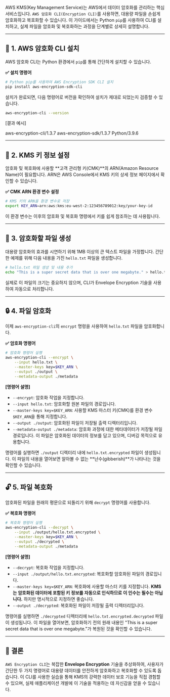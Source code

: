 
AWS KMS(Key Management Service)는 AWS에서 데이터 암호화를 관리하는 핵심 서비스입니다. `AWS 암호화 CLI(Encryption CLI)`를 사용하면, 대용량 파일을 손쉽게 암호화하고 복호화할 수 있습니다. 이 가이드에서는 Python `pip`를 사용하여 CLI를 설치하고, 실제 파일을 암호화 및 복호화하는 과정을 단계별로 상세히 설명합니다.

---

## 🚀 1. AWS 암호화 CLI 설치

AWS 암호화 CLI는 Python 환경에서 `pip`를 통해 간단하게 설치할 수 있습니다.

**✅ 설치 명령어**

```Bash
# Python pip를 사용하여 AWS Encryption SDK CLI 설치
pip install aws-encryption-sdk-cli
```

설치가 완료되면, 다음 명령어로 버전을 확인하여 설치가 제대로 되었는지 검증할 수 있습니다.

```Bash
aws-encryption-cli --version
```

[결과 예시]

aws-encryption-cli/1.3.7 aws-encryption-sdk/1.3.7 Python/3.9.6

---

## 🔑 2. KMS 키 정보 설정

암호화 및 복호화에 사용할 **고객 관리형 키(CMK)**의 ARN(Amazon Resource Name)이 필요합니다. ARN은 AWS Console에서 KMS 키의 상세 정보 페이지에서 확인할 수 있습니다.

**✅ CMK ARN 환경 변수 설정**

```Bash
# KMS 키의 ARN을 환경 변수로 저장
export KEY_ARN=arn:aws:kms:eu-west-2:123456789012:key/your-key-id
```

이 환경 변수는 이후의 암호화 및 복호화 명령에서 키를 쉽게 참조하는 데 사용됩니다.

---

## 📂 3. 암호화할 파일 생성

대용량 암호화의 효과를 시연하기 위해 1MB 이상의 큰 텍스트 파일을 가정합니다. 간단한 예제를 위해 다음 내용을 가진 `hello.txt` 파일을 생성합니다.

```Bash
# hello.txt 파일 생성 및 내용 추가
echo "This is a super secret data that is over one megabyte." > hello.txt
```

실제로 이 파일의 크기는 중요하지 않으며, CLI가 Envelope Encryption 기술을 사용하여 자동으로 처리합니다.

---

## 🔒 4. 파일 암호화

이제 `aws-encryption-cli`의 `encrypt` 명령을 사용하여 `hello.txt` 파일을 암호화합니다.

**✅ 암호화 명령어**

```Bash
# 암호화 명령어 실행
aws-encryption-cli --encrypt \
    --input hello.txt \
    --master-keys key=$KEY_ARN \
    --output ./output \
    --metadata-output ./metadata
```

**[명령어 설명]**

- `--encrypt`: 암호화 작업을 지정합니다.
- `--input hello.txt`: 암호화할 원본 파일의 경로입니다.
- `--master-keys key=$KEY_ARN`: 사용할 KMS 마스터 키(CMK)를 환경 변수 `$KEY_ARN`을 통해 지정합니다.
- `--output ./output`: 암호화된 파일이 저장될 출력 디렉터리입니다.
- `--metadata-output ./metadata`: 암호화 과정에 대한 메타데이터가 저장될 파일 경로입니다. 이 파일은 암호화된 데이터의 정보를 담고 있으며, 디버깅 목적으로 유용합니다.

명령어를 실행하면 `./output` 디렉터리 내에 `hello.txt.encrypted` 파일이 생성됩니다. 이 파일의 내용을 열어보면 알아볼 수 없는 **난수(gibberish)**가 나타나는 것을 확인할 수 있습니다.

---

## 🔓 5. 파일 복호화

암호화된 파일을 원래의 평문으로 되돌리기 위해 `decrypt` 명령어를 사용합니다.

**✅ 복호화 명령어**

```Bash
# 복호화 명령어 실행
aws-encryption-cli --decrypt \
    --input ./output/hello.txt.encrypted \
    --master-keys key=$KEY_ARN \
    --output ./decrypted \
    --metadata-output ./metadata
```

**[명령어 설명]**

- `--decrypt`: 복호화 작업을 지정합니다.
- `--input ./output/hello.txt.encrypted`: 복호화할 암호화된 파일의 경로입니다.
- `--master-keys key=$KEY_ARN`: 복호화에 사용할 마스터 키를 지정합니다. **KMS는 암호화된 데이터에 포함된 키 정보를 자동으로 인식하므로 이 인수는 필수는 아닙니다.** 하지만 명시적으로 지정하면 좋습니다.
- `--output ./decrypted`: 복호화된 파일이 저장될 출력 디렉터리입니다.

명령어를 실행하면 `./decrypted` 디렉터리에 `hello.txt.encrypted.decrypted` 파일이 생성됩니다. 이 파일을 열어보면, 암호화하기 전의 원래 내용인 "This is a super secret data that is over one megabyte."가 복원된 것을 확인할 수 있습니다.

---

## 🌟 결론

`AWS Encryption CLI`는 복잡한 **Envelope Encryption** 기술을 추상화하여, 사용자가 간단한 두 가지 명령어로 대용량 데이터를 안전하게 암호화하고 복호화할 수 있도록 돕습니다. 이 CLI를 사용한 실습을 통해 KMS의 강력한 데이터 보호 기능을 직접 경험할 수 있으며, 실제 애플리케이션 개발에 이 기술을 적용하는 데 자신감을 얻을 수 있습니다.